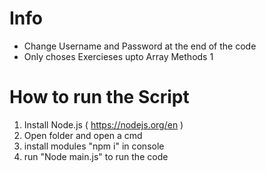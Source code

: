 # Info
- Change Username and Password at the end of the code
- Only choses Exercieses upto Array Methods 1

# How to run the Script
1. Install Node.js ( https://nodejs.org/en ) 
2. Open folder and open a cmd
3. install modules "npm i" in console
4. run "Node main.js" to run the code
